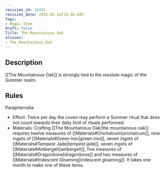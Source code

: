 ```yaml
---
revision_id: 32431
revision_date: 2015-01-22T19:36:44Z
Tags:
- Magic-Item
draft: false
Title: The Mountainous Oak
aliases:
- The_Mountainous_Oak
---
```

## Description
[[The Mountainous Oak]] is strongly tied to the resolute magic of the Summer realm.
## Rules
Paraphernalia
* Effect: Twice per day the coven may perform a Summer ritual that does not count towards their daily limit of rituals performed.
* Materials: Crafting [[The Mountainous Oak|the mountainous oak]] requires twelve measures of [[Materials#Orichalcum|orichalcum]], nine ingots of [[Materials#Green Iron|green iron]], seven ingots of [[Materials#Tempest Jade|tempest jade]], seven ingots of [[Materials#Ambergelt|ambergelt]], five measures of [[Materials#Dragonbone|dragonbone]] and two measures of [[Materials#Iridescent Gloaming|iridescent gloaming]]. It takes one month to make one of these items.